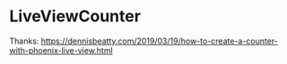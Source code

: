 # LiveViewCounter

Thanks: https://dennisbeatty.com/2019/03/19/how-to-create-a-counter-with-phoenix-live-view.html
